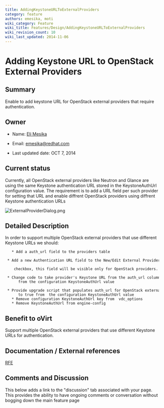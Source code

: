 ```yaml
---
title: AddingKeystoneURLToExternalProviders
category: feature
authors: emesika, moti
wiki_category: Feature
wiki_title: Features/Design/AddingKeystoneURLToExternalProviders
wiki_revision_count: 10
wiki_last_updated: 2014-11-06
---
```


# Adding Keystone URL to OpenStack External Providers

## Summary

Enable to add keystone URL for OpenStack external providers that require authentication.

## Owner

*   Name: [ Eli Mesika](User:MyUser)

<!-- -->

*   Email: emesika@redhat.com

<!-- -->

*   Last updated date: OCT 7, 2014

## Current status

Currently, all OpenStack external providers like Neutron and Glance are using the same Keystone authentication URL stored in the KeystoneAuthUrl configuration value. The requirement is to add a URL field per such provider for setting that URL and enable diffrent OpenStack providers using diffrent Keystone authentication URLs

![](ExternalProviderDialog.png "ExternalProviderDialog.png")

## Detailed Description

In order to support multiple OpenStack external providers that use different Keystone URLs we should:

       * Add a auth_url field to the providers table
       * Add a new Authentication URL field to the New/Edit External Provider dialog under the Requires Authentication 
          checkbox, this field will be visible only for OpenStack providers.
       * Change code to take provider's Keystone URL from the auth_url column in he providers table rather than
          from the configuration KeystoneAuthUrl value
       * Provide upgrade script that populates auth_url for OpenStack external providers that have auth_required set
          to true from  the configuration KeystoneAuthUrl value
       * Remove configuration KeystoneAuthUrl key from  vdc_options 
       * Remove KeystoneAuthUrl from engine-config

## Benefit to oVirt

Support multiple OpenStack external providers that use different Keystone URLs for authentication.

## Documentation / External references

[RFE](https://bugzilla.redhat.com/show_bug.cgi?id=1157999)

## Comments and Discussion

This below adds a link to the "discussion" tab associated with your page. This provides the ability to have ongoing comments or conversation without bogging down the main feature page


